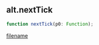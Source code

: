 ## alt.nextTick

```js
function nextTick(p0: Function);
```

[filename](method_nextTick_m.md ':include')